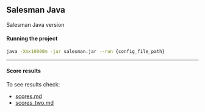 ## Salesman Java

Salesman Java version

#### Running the project

```sh
java -Xmx10000m -jar salesman.jar --run {config_file_path}
```

---

#### Score results

To see results check:

  * [scores.md](scores.md)
  * [scores_two.md](scores_two.md)
